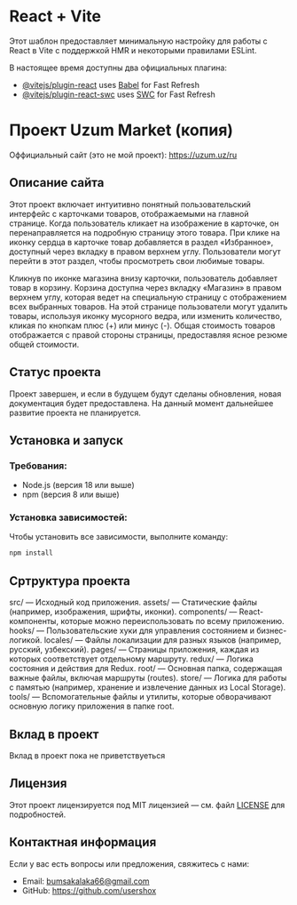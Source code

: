 # React + Vite

Этот шаблон предоставляет минимальную настройку для работы с React в Vite с поддержкой HMR и некоторыми правилами ESLint.

В настоящее время доступны два официальных плагина:

- [@vitejs/plugin-react](https://github.com/vitejs/vite-plugin-react/blob/main/packages/plugin-react/README.md) uses [Babel](https://babeljs.io/) for Fast Refresh
- [@vitejs/plugin-react-swc](https://github.com/vitejs/vite-plugin-react-swc) uses [SWC](https://swc.rs/) for Fast Refresh

# Проект Uzum Market (копия)

Оффициальный сайт (это не мой проект): https://uzum.uz/ru

## Описание сайта

Этот проект включает интуитивно понятный пользовательский интерфейс с карточками товаров, отображаемыми на главной странице. Когда пользователь кликает на изображение в карточке, он перенаправляется на подробную страницу этого товара. При клике на иконку сердца в карточке товар добавляется в раздел «Избранное», доступный через вкладку в правом верхнем углу. Пользователи могут перейти в этот раздел, чтобы просмотреть свои любимые товары.

Кликнув по иконке магазина внизу карточки, пользователь добавляет товар в корзину. Корзина доступна через вкладку «Магазин» в правом верхнем углу, которая ведет на специальную страницу с отображением всех выбранных товаров. На этой странице пользователи могут удалить товары, используя иконку мусорного ведра, или изменить количество, кликая по кнопкам плюс (+) или минус (-). Общая стоимость товаров отображается с правой стороны страницы, предоставляя ясное резюме общей стоимости.

## Статус проекта

Проект завершен, и если в будущем будут сделаны обновления, новая документация будет предоставлена. На данный момент дальнейшее развитие проекта не планируется.

## Установка и запуск

### Требования:

- Node.js (версия 18 или выше)
- npm (версия 8 или выше)

### Установка зависимостей:

Чтобы установить все зависимости, выполните команду:

```bash
npm install

```

## Сртруктура проекта

src/ — Исходный код приложения.
assets/ — Статические файлы (например, изображения, шрифты, иконки).
components/ — React-компоненты, которые можно переиспользовать по всему приложению.
hooks/ — Пользовательские хуки для управления состоянием и бизнес-логикой.
locales/ — Файлы локализации для разных языков (например, русский, узбекский).
pages/ — Страницы приложения, каждая из которых соответствует отдельному маршруту.
redux/ — Логика состояния и действия для Redux.
root/ — Основная папка, содержащая важные файлы, включая маршруты (routes).
store/ — Логика для работы с памятью (например, хранение и извлечение данных из Local Storage).
tools/ — Вспомогательные файлы и утилиты, которые обворачивают основную логику приложения в папке root.

## Вклад в проект

Вклад в проект пока не приветствуеться

## Лицензия

Этот проект лицензируется под MIT лицензией — см. файл [LICENSE](./LICENSE) для подробностей.

## Контактная информация

Если у вас есть вопросы или предложения, свяжитесь с нами:

- Email: bumsakalaka66@gmail.com
- GitHub: https://github.com/usershox
